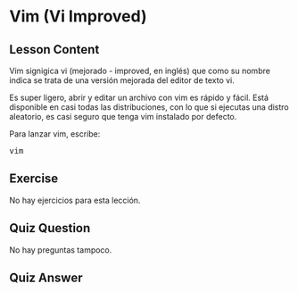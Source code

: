 # Vim (Vi Improved)

## Lesson Content

Vim signigica vi (mejorado - improved, en inglés) que como su nombre indica se trata de una versión mejorada del editor de texto vi.

Es super ligero, abrir y editar un archivo con vim es rápido y fácil. Está disponible en casi todas las distribuciones, con lo que si ejecutas una distro aleatorio, es casi seguro que tenga vim instalado por defecto.

Para lanzar vim, escribe: <pre>vim</pre>

## Exercise

No hay ejercicios para esta lección.

## Quiz Question

No hay preguntas tampoco.

## Quiz Answer
